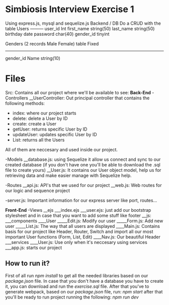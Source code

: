 ﻿# Simbiosis Interview Exercise 1

Using express.js, mysql and sequelize.js
Backend / DB
Do a CRUD with the table
Users
———
user_id Int
first_name string(50)
last_name string(50)
birthday date
password char(40)
gender_id tinyint


Genders (2 records Male Female) table Fixed
_____
gender_id
Name string(10)


# Files

Src: Contains all our project where we'll be available to see:
**Back-End**
-Controllers
__UserController: Out principal controller that contains the following methods:
- index: where our project starts
- delete: delete a User by ID
- create: create a User
- getUser: returns specific User by ID
- updateUser: updates specific User by ID
- List: returns all the Users

All of them are neccesary and used inside our project.

-Models
__database.js: using Sequelize it allow us connect and sync to our created database (if you don't have one you'll be able to download the .sql file to create yours)
__User.js: It contains our User object model, help us for retrieving data and make easier manage with Sequelize help.

-Routes
__api.js: API's that we used for our project
__web.js: Web routes for our logic and sequence project

-server.js: Important information for our express server like port, routes...

**Front-End**
-Views
__ejs
___index.ejs
___user.ejs: just add our bootstrap stylesheet and in case that you want to add some stuff like footer
__js:
___components
____User
_____Edit.js: Modify our user
_____Form.js: Add new user
_____List.js: The way that all users are displayed
____Main.js: Contains basis for our project like Header, Router, Switch and import all our most important User functions (Form, List, Edit)
____Nav.js: Our beautiful Header
___services
____User.js: Use only when it's neccesary using services
___app.js: starts our project


## How to run it?
First of all run 
*npm install* 
to get all the needed libraries based on our *package.json* file.
In case that you don't have a database you have to create it, you can download and run the *exercise.sql* file.
After that you've to generate webpack, based on our *package.json* file, run:
*npm start*
after that you'll be ready to run project running the following:
*npm run dev*
